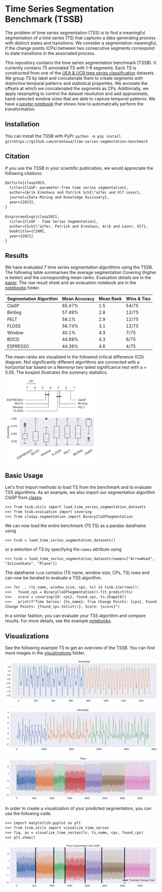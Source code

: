 # Time Series Segmentation Benchmark (TSSB)
The problem of time series segmentation (TSS) is to find a meaningful segmentation of a time series (TS) that captures a data-generating process with distinct states and transitions. We consider a segmentation meaningful, if the change points (CPs) between two consecutive segments correspond to state transitions in the associated process. 

This repository contains the time series segmentation benchmark (TSSB). It currently contains 75 annotated TS with 1-9 segments. Each TS is constructed from one of the <a target="_blank" href="http://timeseriesclassification.com/">UEA & UCR time series classification</a> datasets. We group TS by label and concatenate them to create segments with distinctive temporal patterns and statistical properties. We annotate the offsets at which we concatenated the segments as CPs. Addtionally, we apply resampling to control the dataset resolution and add approximate, hand-selected window sizes that are able to capture temporal patterns. We have a <a target="_blank" href="https://github.com/ermshaua/time-series-segmentation-benchmark/blob/main/tssb/notebooks/dataset_generation.ipynb">jupyter notebook</a> that shows how to automatically perform the transformation.   

## Installation
You can install the TSSB with PyPi:
`python -m pip install git+https://github.com/ermshaua/time-series-segmentation-benchmark` 

## Citation
If you use the TSSB in your scientific publication, we would appreciate the following citations:

```
@article{clasp2023,
  title={ClaSP: parameter-free time series segmentation},
  author={Arik Ermshaus and Patrick Sch{\"a}fer and Ulf Leser},
  journal={Data Mining and Knowledge Discovery},
  year={2023},
}

@inproceedings{clasp2021,
  title={ClaSP - Time Series Segmentation},
  author={Sch{\"a}fer, Patrick and Ermshaus, Arik and Leser, Ulf},
  booktitle={CIKM},
  year={2021}
}
```

## Results

We have evaluated 7 time series segmentation algorithms using the TSSB. The following table summarises the average segmentation Covering (higher is better) and the corresponding mean ranks. Evaluation details are in the <a target="_blank" href="https://arxiv.org/pdf/2207.13987.pdf">paper</a>. The raw result sheet and an evaluation notebook are in the <a target="_blank" href="https://github.com/ermshaua/time-series-segmentation-benchmark/tree/main/tssb/notebooks">notebooks</a> folder.

| Segmentation Algorithm | Mean Accuracy | Mean Rank | Wins & Ties |
|------------------------|---------------| --------- |-------------
| ClaSP                  |  85.47%             | 1.5       | 54/75         |
| BinSeg                 |  57.49%             | 2.8       | 12/75         |
| PELT                   |  58.1%             | 2.9       | 12/75         |
| FLOSS                  |  56.74%             | 3.1       | 12/75         |
| Window                 |  40.1%             | 4.3       | 7/75         |
| BOCD                   |  44.88%             | 4.3       | 6/75         |
| ESPRESSO               |  44.36%             | 4.6       | 4/75         |

The mean ranks are visualized in the followind critical difference (CD) diagram. Not significantly different algorithms are connected with a horizontal bar based
on a Nemenyi two tailed significance test with a = 0.05. The boxplot illustrates the summary statistics.

<p float="left">
  <img src="tssb/ranks.png" width="300" />
  <img src="tssb/boxplot.png" width="300" />
</p>

## Basic Usage
Let's first import methods to load TS from the benchmark and to evaluate TSS algorithms. As an example, we also import our segmentation algorithm ClaSP from <a target="_blank" href="https://github.com/ermshaua/claspy">claspy</a>. 

```python3
>>> from tssb.utils import load_time_series_segmentation_datasets
>>> from tssb.evaluation import covering
>>> from claspy.segmentation import BinaryClaSPSegmentation
```

We can now load the entire benchmark (75 TS) as a pandas dataframe using 

```python3
>>> tssb = load_time_series_segmentation_datasets()
```

or a selection of TS by specifying the `names` attribute using

```python3
>>> tssb = load_time_series_segmentation_datasets(names=["ArrowHead", "InlineSkate", "Plane"])
```

The dataframe `tssb` contains (TS name, window size, CPs, TS) rows and can now be iterated to evaluate a TSS algorithm.

```python3
>>> for _, (ts_name, window_size, cps, ts) in tssb.iterrows():
>>>   found_cps = BinaryClaSPSegmentation().fit_predict(ts)
>>>   score = covering({0: cps}, found_cps, ts.shape[0])
>>>   print(f"Time Series: {ts_name}: True Change Points: {cps}, Found Change Points: {found_cps.tolist()}, Score: {score}")
```

In a similar fashion, you can evaluate your TSS algorithm and compare results. For more details, see the example <a href="https://github.com/ermshaua/time-series-segmentation-benchmark/tree/main/tssb/notebooks">notebooks</a>.

## Visualizations

See the following example TS to get an overview of the TSSB. You can find more images in the <a href="https://github.com/ermshaua/time-series-segmentation-benchmark/tree/main/tssb/visualizations">visualizations</a> folder.

![image](tssb/visualizations/ArrowHead.png)

![image](tssb/visualizations/InlineSkate.png)

![image](tssb/visualizations/Plane.png)

In order to create a visualization of your predicted segmentation, you can use the following code.

```python3
>>> import matplotlib.pyplot as plt
>>> from tssb.utils import visualize_time_series
>>> fig, ax = visualize_time_series(ts, ts_name, cps, found_cps)
>>> plt.show()
```

![image](tssb/plane_example_segmentation.png)
